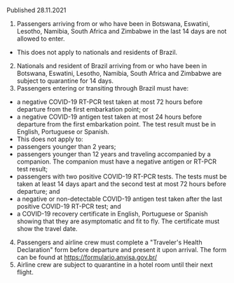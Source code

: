 Published 28.11.2021
1. Passengers arriving from or who have been in Botswana, Eswatini, Lesotho, Namibia, South Africa and Zimbabwe in the last 14 days are not allowed to enter.
- This does not apply to nationals and residents of Brazil.
2. Nationals and resident of Brazil arriving from or who have been in Botswana, Eswatini, Lesotho, Namibia, South Africa and Zimbabwe are subject to quarantine for 14 days.
3. Passengers entering or transiting through Brazil must have:
- a negative COVID-19 RT-PCR test taken at most 72 hours before departure from the first embarkation point; or
- a negative COVID-19 antigen test taken at most 24 hours before departure from the first embarkation point. The test result must be in English, Portuguese or Spanish.
- This does not apply to:
- passengers younger than 2 years;
- passengers younger than 12 years and traveling accompanied by a companion. The companion must have a negative antigen or RT-PCR test result;
- passengers with two positive COVID-19 RT-PCR tests. The tests must be taken at least 14 days apart and the second test at most 72 hours before departure; and
- a negative or non-detectable COVID-19 antigen test taken after the last positive COVID-19 RT-PCR test; and
- a COVID-19 recovery certificate in English, Portuguese or Spanish showing that they are asymptomatic and fit to fly. The certificate must show the travel date.
4. Passengers and airline crew must complete a "Traveler's Health Declaration" form before departure and present it upon arrival. The form can be found at <a href="https://formulario.anvisa.gov.br/">https://formulario.anvisa.gov.br/</a>
5. Airline crew are subject to quarantine in a hotel room until their next flight.